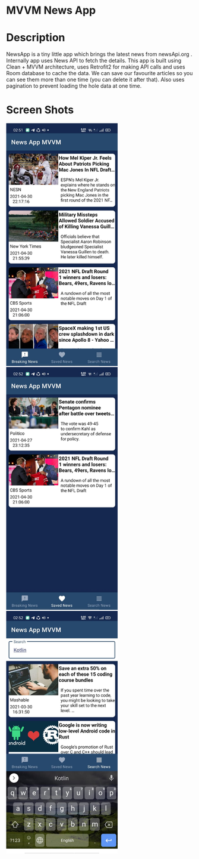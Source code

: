 # MVVM News App
# Description
NewsApp is a tiny little app which brings the latest news from newsApi.org . Internally app uses News API to fetch the details.
This app is built using Clean + MVVM architecture, uses Retrofit2 for making API calls and uses Room database to cache the data.
We can save our favourite articles so you can see them more than one time (you can delete it after that). 
Also uses pagination to prevent loading the hole data at one time.

# Screen Shots
<img src = "screen%20shots/home.jpeg" width = "300">
<img src = "screen%20shots/saved.jpeg" width = "300">
<img src = "screen%20shots/search.jpeg" width = "300">



